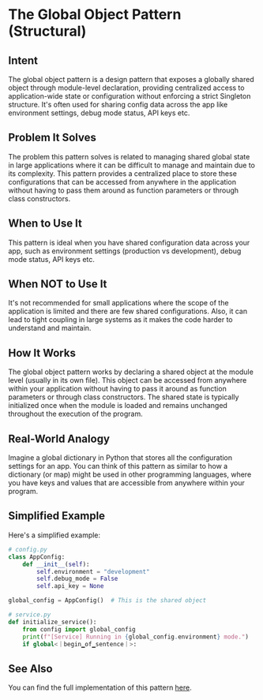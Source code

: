 # The Global Object Pattern (Structural)

## Intent

The global object pattern is a design pattern that exposes a globally shared object through module-level declaration, providing centralized access to application-wide state or configuration without enforcing a strict Singleton structure. It's often used for sharing config data across the app like environment settings, debug mode status, API keys etc.

## Problem It Solves

The problem this pattern solves is related to managing shared global state in large applications where it can be difficult to manage and maintain due to its complexity. This pattern provides a centralized place to store these configurations that can be accessed from anywhere in the application without having to pass them around as function parameters or through class constructors.

## When to Use It

This pattern is ideal when you have shared configuration data across your app, such as environment settings (production vs development), debug mode status, API keys etc. 

## When NOT to Use It

It's not recommended for small applications where the scope of the application is limited and there are few shared configurations. Also, it can lead to tight coupling in large systems as it makes the code harder to understand and maintain.

## How It Works

The global object pattern works by declaring a shared object at the module level (usually in its own file). This object can be accessed from anywhere within your application without having to pass it around as function parameters or through class constructors. The shared state is typically initialized once when the module is loaded and remains unchanged throughout the execution of the program.

## Real-World Analogy

Imagine a global dictionary in Python that stores all the configuration settings for an app. You can think of this pattern as similar to how a dictionary (or map) might be used in other programming languages, where you have keys and values that are accessible from anywhere within your program.

## Simplified Example

Here's a simplified example:

```python
# config.py
class AppConfig:
    def __init__(self):
        self.environment = "development"
        self.debug_mode = False
        self.api_key = None

global_config = AppConfig()  # This is the shared object

# service.py
def initialize_service():
    from config import global_config
    print(f"[Service] Running in {global_config.environment} mode.")
    if global<｜begin▁of▁sentence｜>:
```

## See Also

You can find the full implementation of this pattern [here](https://github.com/taggedzi/python-design-pattern-rag/blob/main/patterns/structural/global_object.py).